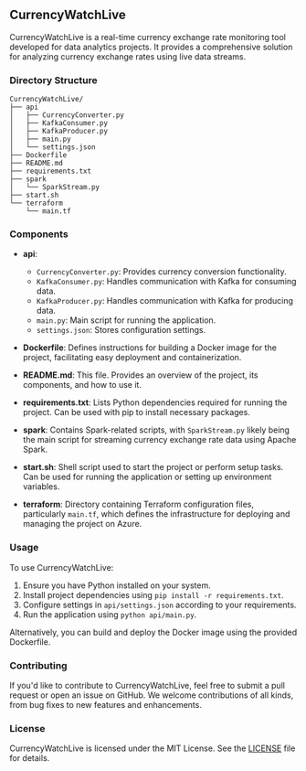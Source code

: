 ## CurrencyWatchLive

CurrencyWatchLive is a real-time currency exchange rate monitoring tool developed for data analytics projects. It provides a comprehensive solution for analyzing currency exchange rates using live data streams.

### Directory Structure

```
CurrencyWatchLive/
├── api
│   ├── CurrencyConverter.py
│   ├── KafkaConsumer.py
│   ├── KafkaProducer.py
│   ├── main.py
│   └── settings.json
├── Dockerfile
├── README.md
├── requirements.txt
├── spark
│   └── SparkStream.py
├── start.sh
└── terraform
    └── main.tf
```

### Components

- **api**: 
  - `CurrencyConverter.py`: Provides currency conversion functionality.
  - `KafkaConsumer.py`: Handles communication with Kafka for consuming data.
  - `KafkaProducer.py`: Handles communication with Kafka for producing data.
  - `main.py`: Main script for running the application.
  - `settings.json`: Stores configuration settings.

- **Dockerfile**: Defines instructions for building a Docker image for the project, facilitating easy deployment and containerization.

- **README.md**: This file. Provides an overview of the project, its components, and how to use it.

- **requirements.txt**: Lists Python dependencies required for running the project. Can be used with pip to install necessary packages.

- **spark**: Contains Spark-related scripts, with `SparkStream.py` likely being the main script for streaming currency exchange rate data using Apache Spark.

- **start.sh**: Shell script used to start the project or perform setup tasks. Can be used for running the application or setting up environment variables.

- **terraform**: Directory containing Terraform configuration files, particularly `main.tf`, which defines the infrastructure for deploying and managing the project on Azure.

### Usage

To use CurrencyWatchLive:

1. Ensure you have Python installed on your system.
2. Install project dependencies using `pip install -r requirements.txt`.
3. Configure settings in `api/settings.json` according to your requirements.
4. Run the application using `python api/main.py`.

Alternatively, you can build and deploy the Docker image using the provided Dockerfile.

### Contributing

If you'd like to contribute to CurrencyWatchLive, feel free to submit a pull request or open an issue on GitHub. We welcome contributions of all kinds, from bug fixes to new features and enhancements.

### License

CurrencyWatchLive is licensed under the MIT License. See the [LICENSE](LICENSE) file for details.